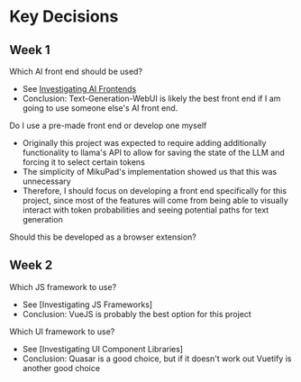 # Key Decisions

## Week 1

Which AI front end should be used?
- See [Investigating AI Frontends](https://github.com/dhibbin/LexiSelect/blob/main/docs/research/Investigating%20AI%20Frontends.md)
- Conclusion: Text-Generation-WebUI is likely the best front end if I am going to use someone else's AI front end. 

Do I use a pre-made front end or develop one myself
- Originally this project was expected to require adding additionally functionality to llama's API to allow for saving the state of the LLM and forcing it to select certain tokens
- The simplicity of MikuPad's implementation showed us that this was unnecessary
- Therefore, I should focus on developing a front end specifically for this project, since most of the features will come from being able to visually interact with token probabilities and seeing potential paths for text generation

Should this be developed as a browser extension?
## Week 2

Which JS framework to use?
- See [Investigating JS Frameworks]
- Conclusion: VueJS is probably the best option for this project

Which UI framework to use?
- See [Investigating UI Component Libraries]
- Conclusion: Quasar is a good choice, but if it doesn't work out Vuetify is another good choice